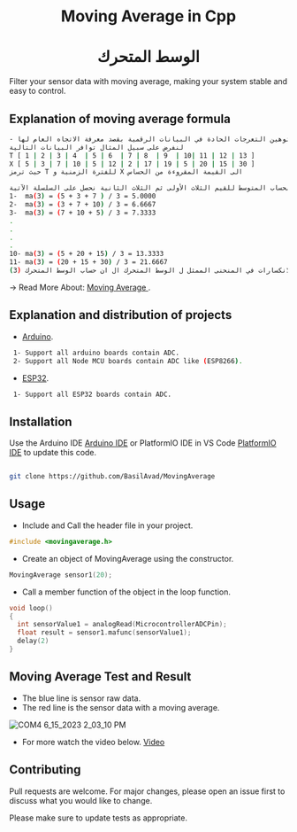 <h1 align="center"> Moving Average in Cpp </h1>
<h1 align="center"> الوسط المتحرك </h1>

Filter your sensor data with moving average, making your system stable and easy to control.

## Explanation of moving average formula
 
```bash
- تعريف: الأوساط المتحركة تستخدم في توهين التعرجات الحادة في البيانات الرقمية بقصد معرفة الاتجاه العام لها..
لنفرض على سبيل المثال توافر البيانات التالية 
T [ 1 | 2 | 3 | 4  | 5 | 6  | 7 | 8  | 9  | 10| 11 | 12 | 13 ]
X [ 5 | 3 | 7 | 10 | 5 | 12 | 2 | 17 | 19 | 5 | 20 | 15 | 30 ]
حيث ترمز T للفترة الزمنية و X الى القيمة المقروءة من الحساس 

على سبيل المثال لو قمنا بحساب المتوسط للقيم الثلاث الأولى ثم الثلاث الثانية نحصل على السلسلة الآتية:
1-  ma(3) = (5 + 3 + 7 ) / 3 = 5.0000
2-  ma(3) = (3 + 7 + 10) / 3 = 6.6667
3-  ma(3) = (7 + 10 + 5) / 3 = 7.3333
.
.
.
.
10- ma(3) = (5 + 20 + 15) / 3 = 13.3333
11- ma(3) = (20 + 15 + 30) / 3 = 21.6667
كلما زاد عدد الفترات الداخلة في حساب المتوسط ازداد التوهين وقلت لاعوجاجات و الانكسارات في المنحنى الممثل ل الوسط المتحرك ال ان حساب الوسط المتحرك (3)ma يؤدي الى توهين النكسارات اكثر من (3)ma و (7)ma أكثر و أكثر....
```
-> Read More About: [Moving Average ](https://en.wikipedia.org/wiki/Moving_average).

## Explanation and distribution of projects
 * [Arduino](https://github.com/BasilAvad/MovingAverage/tree/main/Examples/arduino).
 ```bash
  1- Support all arduino boards contain ADC.
  2- Support all Node MCU boards contain ADC like (ESP8266).
 ```
 * [ESP32](https://github.com/BasilAvad/MovingAverage/tree/main/Examples/esp32).
 ```bash
  1- Support all ESP32 boards contain ADC.
 ```
## Installation
Use the Arduino IDE [Arduino IDE](https://www.arduino.cc/en/software) or PlatformIO IDE in VS Code [PlatformIO IDE](https://platformio.org) to update this code.
```bash

git clone https://github.com/BasilAvad/MovingAverage

```
## Usage
* Include and Call the header file in your project.
```cpp
#include <movingaverage.h>
```
* Create an object of MovingAverage using the constructor.
```cpp
MovingAverage sensor1(20);
```
*  Call a member function of the object in the loop function.
```cpp
void loop()
{
  int sensorValue1 = analogRead(MicrocontrollerADCPin);
  float result = sensor1.mafunc(sensorValue1);
  delay(2)
}
```
## Moving Average Test and Result
*  The blue line is sensor raw data.
*  The red line is the sensor data with a moving average.

![COM4 6_15_2023 2_03_10 PM](https://github.com/BasilAvad/MovingAverage/assets/69681817/bbe3f810-01bb-46a5-8662-a3d24ccba380)
* For more watch the video below.
[Video](https://github.com/BasilAvad/MovingAverage/assets/69681817/a9d82036-8858-4e28-aa69-52e078575ddf)


## Contributing



Pull requests are welcome. For major changes, please open an issue first to discuss what you would like to change.



Please make sure to update tests as appropriate.
